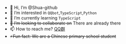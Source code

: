 - 👋 Hi, I’m @Shua-github
- 👀 I’m interested in `QQbot`,`TypeScript`,`Python`
- 🌱 I’m currently learning `TypeScript`
- ~~💞️ I’m looking to collaborate on~~ There are already there
- 📫 How to reach me? [QQ群](https://qm.qq.com/q/ihNeNmNzaM)
- ~~⚡Fun fact: We are a Chinese primary school student~~

